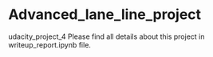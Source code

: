 # Advanced_lane_line_project
udacity_project_4
Please find all details about this project in writeup_report.ipynb file.

